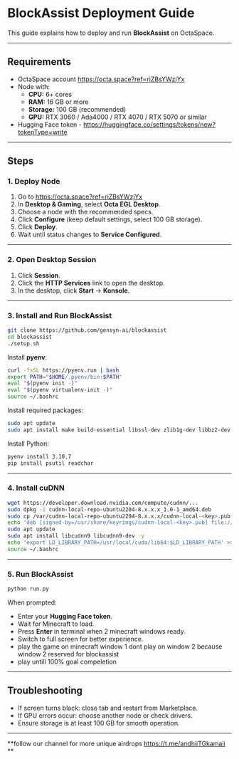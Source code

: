 # BlockAssist Deployment Guide

This guide explains how to deploy and run **BlockAssist** on OctaSpace.

---

## Requirements
- OctaSpace account https://octa.space?ref=riZBsYWzjYx
- Node with:
  - **CPU:** 6+ cores
  - **RAM:** 16 GB or more
  - **Storage:** 100 GB (recommended)
  - **GPU:** RTX 3060 / Ada4000 / RTX 4070 / RTX 5070 or similar
- Hugging Face token - https://huggingface.co/settings/tokens/new?tokenType=write

---

## Steps

### 1. Deploy Node
1. Go to https://octa.space?ref=riZBsYWzjYx
2. In **Desktop & Gaming**, select **Octa EGL Desktop**.
3. Choose a node with the recommended specs.
4. Click **Configure** (keep default settings, select 100 GB storage).
5. Click **Deploy**.
6. Wait until status changes to **Service Configured**.

---

### 2. Open Desktop Session
1. Click **Session**.
2. Click the **HTTP Services** link to open the desktop.
3. In the desktop, click **Start** → **Konsole**.

---

### 3. Install and Run BlockAssist

```bash
git clone https://github.com/gensyn-ai/blockassist
cd blockassist
./setup.sh
```

Install **pyenv**:
```bash
curl -fsSL https://pyenv.run | bash
export PATH="$HOME/.pyenv/bin:$PATH"
eval "$(pyenv init -)"
eval "$(pyenv virtualenv-init -)"
source ~/.bashrc
```

Install required packages:
```bash
sudo apt update
sudo apt install make build-essential libssl-dev zlib1g-dev libbz2-dev libreadline-dev libsqlite3-dev curl git libncursesw5-dev xz-utils tk-dev libxml2-dev libxmlsec1-dev libffi-dev liblzma-dev -y
```

Install Python:
```bash
pyenv install 3.10.7
pip install psutil readchar
```

---

### 4. Install cuDNN

```bash
wget https://developer.download.nvidia.com/compute/cudnn/...
sudo dpkg -i cudnn-local-repo-ubuntu2204-8.x.x.x_1.0-1_amd64.deb
sudo cp /var/cudnn-local-repo-ubuntu2204-8.x.x.x/cudnn-local-<key>.pub /usr/share/keyrings/
echo 'deb [signed-by=/usr/share/keyrings/cudnn-local-<key>.pub] file:///var/cudnn-local-repo-ubuntu2204-8.x.x.x /' | sudo tee /etc/apt/sources.list.d/cudnn-local.list
sudo apt update
sudo apt install libcudnn9 libcudnn9-dev -y
echo 'export LD_LIBRARY_PATH=/usr/local/cuda/lib64:$LD_LIBRARY_PATH' >> ~/.bashrc
source ~/.bashrc
```

---

### 5. Run BlockAssist

```bash
python run.py
```

When prompted:
- Enter your **Hugging Face token**.
- Wait for Minecraft to load.
- Press **Enter** in terminal when 2 minecraft windows ready.
- Switch to full screen for better experience.
- play the game on minecraft window 1 dont play on window 2 because window 2 reserved for blockassist
- play untill 100% goal compeletion 
---

## Troubleshooting
- If screen turns black: close tab and restart from Marketplace.
- If GPU errors occur: choose another node or check drivers.
- Ensure storage is at least 100 GB for smooth operation.

---

**follow our channel for more unique airdrops https://t.me/andhiiTGkamaii **
